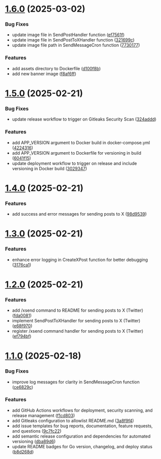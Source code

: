 # [1.6.0](https://github.com/Think-Root/chappie_bot/compare/v1.5.0...v1.6.0) (2025-03-02)


### Bug Fixes

* update image file in SendPostHandler function ([ef7561f](https://github.com/Think-Root/chappie_bot/commit/ef7561f8624dae3ff3eed31cfba38db7a15796db))
* update image file in SendPostToXHandler function ([321699c](https://github.com/Think-Root/chappie_bot/commit/321699cd9d1f03d38643f739bc6eec3034838f7e))
* update image file path in SendMessageCron function ([7730177](https://github.com/Think-Root/chappie_bot/commit/7730177e97cc6698e71ece18a28d0cc846b23151))


### Features

* add assets directory to Dockerfile ([d100f8b](https://github.com/Think-Root/chappie_bot/commit/d100f8b957607286108a21a169e208fd4831d669))
* add new banner image ([f8af6ff](https://github.com/Think-Root/chappie_bot/commit/f8af6ffbb5cdd5a5b42a510ba619c4ab2e3b9c6d))

# [1.5.0](https://github.com/Think-Root/chappie_bot/compare/v1.4.0...v1.5.0) (2025-02-21)


### Bug Fixes

* update release workflow to trigger on Gitleaks Security Scan ([324addd](https://github.com/Think-Root/chappie_bot/commit/324addd300b02b5892140cb43222e59d681cf02c))


### Features

* add APP_VERSION argument to Docker build in docker-compose.yml ([4224316](https://github.com/Think-Root/chappie_bot/commit/422431617a2644cd245502a3b6bc3d78e4254eba))
* add APP_VERSION argument to Dockerfile for versioning in build ([6041f15](https://github.com/Think-Root/chappie_bot/commit/6041f15a5070c1afdfe00d0fd2be347d2204a9b6))
* update deployment workflow to trigger on release and include versioning in Docker build ([3029347](https://github.com/Think-Root/chappie_bot/commit/3029347c3c5f303cc8a1c75a80467b7a499ea104))

# [1.4.0](https://github.com/Think-Root/chappie_bot/compare/v1.3.0...v1.4.0) (2025-02-21)


### Features

* add success and error messages for sending posts to X ([98d9539](https://github.com/Think-Root/chappie_bot/commit/98d9539f186f80708e388938a9c327371cf2da99))

# [1.3.0](https://github.com/Think-Root/chappie_bot/compare/v1.2.0...v1.3.0) (2025-02-21)


### Features

* enhance error logging in CreateXPost function for better debugging ([3176ca1](https://github.com/Think-Root/chappie_bot/commit/3176ca1306de3c33d55e52b9a0a26bd93ca2a225))

# [1.2.0](https://github.com/Think-Root/chappie_bot/compare/v1.1.0...v1.2.0) (2025-02-21)


### Features

* add /xsend command to README for sending posts to X (Twitter) ([fda0081](https://github.com/Think-Root/chappie_bot/commit/fda00814260638298ea7393423fd06616b619aaf))
* implement SendPostToXHandler for sending posts to X (Twitter) ([e68f970](https://github.com/Think-Root/chappie_bot/commit/e68f9704a6ef6aa013c88a370c885356edb7fe8d))
* register /xsend command handler for sending posts to X (Twitter) ([ef794bf](https://github.com/Think-Root/chappie_bot/commit/ef794bf462a0e675cbdd00527b7c12331aa78284))

# [1.1.0](https://github.com/Think-Root/chappie_bot/compare/v1.0.5...v1.1.0) (2025-02-18)


### Bug Fixes

* improve log messages for clarity in SendMessageCron function ([ce6829c](https://github.com/Think-Root/chappie_bot/commit/ce6829cea540367c7273fe3ee6b8b1dfef27b1c3))


### Features

* add GitHub Actions workflows for deployment, security scanning, and release management ([f1cd803](https://github.com/Think-Root/chappie_bot/commit/f1cd80379e881ab455644d99ddf9def979cd60d5))
* add Gitleaks configuration to allowlist README.md ([3a8f9f4](https://github.com/Think-Root/chappie_bot/commit/3a8f9f45cfa5d8bcc0e4be2783c74b228b14bae3))
* add issue templates for bug reports, documentation, feature requests, and questions ([9c7fc22](https://github.com/Think-Root/chappie_bot/commit/9c7fc2257c94ba6afc3b4c01bb14eab5627fac45))
* add semantic release configuration and dependencies for automated versioning ([dba89d6](https://github.com/Think-Root/chappie_bot/commit/dba89d6f3662e9702164b3aa42ffcd078906daea))
* update README badges for Go version, changelog, and deploy status ([b8d268d](https://github.com/Think-Root/chappie_bot/commit/b8d268d13793718c75420b24f41d165595135026))
